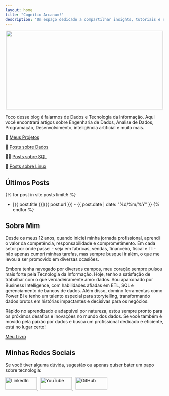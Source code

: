 ```yaml
---
layout: home
title: "Cognitio Arcanum!"
description: "Um espaço dedicado a compartilhar insights, tutoriais e notícias sobre o mundo dos dados."
---
```

<p align="center">
  <img src="imagens/image.jpg" width="500" height="250">
</p>

Foco desse blog é falarmos de Dados e Tecnologia da Informação. Aqui você encontrará artigos sobre Engenharia de Dados, Analise de Dados, Programação, Desenvolvimento, inteligência artificial e muito mais.

👷 [Meus Projetos](/category/projeto/index.html) 

📓 [Posts sobre Dados](/category/dados/index.html) 

👩‍💻 [Posts sobre SQL](/category/sql/index.html)

🐧 [Posts sobre Linux](/category/linux/index.html)

## Últimos Posts

{% for post in site.posts limit:5 %}
- [{{ post.title }}]({{ post.url }}) - {{ post.date | date: "%d/%m/%Y" }}
{% endfor %}

## Sobre Mim

Desde os meus 12 anos, quando iniciei minha jornada profissional, aprendi o valor da competência, responsabilidade e comprometimento. Em cada setor por onde passei - seja em fábricas, vendas, financeiro, fiscal e TI - não apenas cumpri minhas tarefas, mas sempre busquei ir além, o que me levou a ser promovido em diversas ocasiões.

Embora tenha navegado por diversos campos, meu coração sempre pulsou mais forte pela Tecnologia da Informação. Hoje, tenho a satisfação de trabalhar com o que verdadeiramente amo: dados. Sou apaixonado por Business Intelligence, com habilidades afiadas em ETL, SQL e gerenciamento de bancos de dados. Além disso, domino ferramentas como Power BI e tenho um talento especial para storytelling, transformando dados brutos em histórias impactantes e decisivas para os negócios.

Rápido no aprendizado e adaptável por natureza, estou sempre pronto para os próximos desafios e inovações no mundo dos dados. Se você também é movido pela paixão por dados e busca um profissional dedicado e eficiente, está no lugar certo!

[Meu Livro](https://www.amazon.com.br/dp/B0CDDFZMLD?ref_=cm_sw_r_mwn_dp_VT4QMG06XS904M6EEQ3A)

## Minhas Redes Sociais

Se você tiver alguma dúvida, sugestão ou apenas quiser bater um papo sobre tecnologia:

<a href="https://www.linkedin.com/in/tiago-linhares/">
    <img src="https://windows.atsit.in/wp-content/uploads/2023/08/como-adicionar-um-logotipo-a-sua-empresa-no-linkedin.jpg" alt="LinkedIn" width="100" height="40">
</a>
&nbsp; <!-- Espaço entre os ícones -->
<a href="https://www.youtube.com/channel/UCt84TdI6Em0T-Kg7C-_aDpA">
    <img src="https://t3.ftcdn.net/jpg/05/07/46/84/360_F_507468479_HfrpT7CIoYTBZSGRQi7RcWgo98wo3vb7.jpg" alt="YouTube" width="100" height="40">
</a>
&nbsp;
<a href="https://github.com/Linhares015">
    <img src="https://assets.stickpng.com/images/629b7adc7c5cd817694c3231.png" alt="GitHub" width="100" height="40">